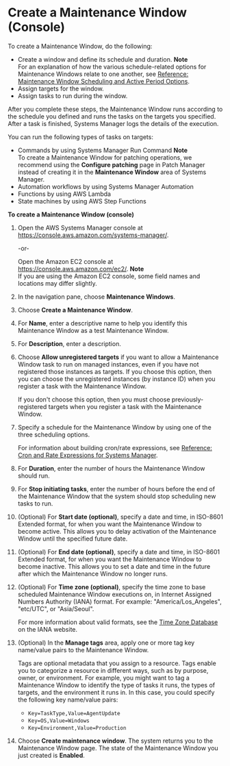 # Create a Maintenance Window \(Console\)<a name="sysman-maintenance-create-mw"></a>

To create a Maintenance Window, do the following:
+ Create a window and define its schedule and duration\.
**Note**  
For an explanation of how the various schedule\-related options for Maintenance Windows relate to one another, see [Reference: Maintenance Window Scheduling and Active Period Options](reference-maintenance-windows-schedule-options.md)\.
+ Assign targets for the window\.
+ Assign tasks to run during the window\.

After you complete these steps, the Maintenance Window runs according to the schedule you defined and runs the tasks on the targets you specified\. After a task is finished, Systems Manager logs the details of the execution\. 

You can run the following types of tasks on targets:
+ Commands by using Systems Manager Run Command
**Note**  
To create a Maintenance Window for patching operations, we recommend using the **Configure patching** page in Patch Manager instead of creating it in the **Maintenance Window** area of Systems Manager\.
+ Automation workflows by using Systems Manager Automation
+ Functions by using AWS Lambda
+ State machines by using AWS Step Functions

**To create a Maintenance Window \(console\)**

1. Open the AWS Systems Manager console at [https://console\.aws\.amazon\.com/systems\-manager/](https://console.aws.amazon.com/systems-manager/)\.

   \-or\-

   Open the Amazon EC2 console at [https://console\.aws\.amazon\.com/ec2/](https://console.aws.amazon.com/ec2/)\.
**Note**  
If you are using the Amazon EC2 console, some field names and locations may differ slightly\.

1. In the navigation pane, choose **Maintenance Windows**\. 

1. Choose **Create a Maintenance Window**\.

1. For **Name**, enter a descriptive name to help you identify this Maintenance Window as a test Maintenance Window\.

1. For **Description**, enter a description\.

1. Choose **Allow unregistered targets** if you want to allow a Maintenance Window task to run on managed instances, even if you have not registered those instances as targets\. If you choose this option, then you can choose the unregistered instances \(by instance ID\) when you register a task with the Maintenance Window\.

   If you don't choose this option, then you must choose previously\-registered targets when you register a task with the Maintenance Window\.

1. Specify a schedule for the Maintenance Window by using one of the three scheduling options\.

   For information about building cron/rate expressions, see [Reference: Cron and Rate Expressions for Systems Manager](reference-cron-and-rate-expressions.md)\.

1. For **Duration**, enter the number of hours the Maintenance Window should run\.

1. For **Stop initiating tasks**, enter the number of hours before the end of the Maintenance Window that the system should stop scheduling new tasks to run\.

1. \(Optional\) For **Start date \(optional\)**, specify a date and time, in ISO\-8601 Extended format, for when you want the Maintenance Window to become active\. This allows you to delay activation of the Maintenance Window until the specified future date\.

1. \(Optional\) For **End date \(optional\)**, specify a date and time, in ISO\-8601 Extended format, for when you want the Maintenance Window to become inactive\. This allows you to set a date and time in the future after which the Maintenance Window no longer runs\.

1. \(Optional\) For **Time zone \(optional\)**, specify the time zone to base scheduled Maintenance Window executions on, in Internet Assigned Numbers Authority \(IANA\) format\. For example: "America/Los\_Angeles", "etc/UTC", or "Asia/Seoul"\.

   For more information about valid formats, see the [Time Zone Database](https://www.iana.org/time-zones) on the IANA website\.

1. \(Optional\) In the **Manage tags** area, apply one or more tag key name/value pairs to the Maintenance Window\.

   Tags are optional metadata that you assign to a resource\. Tags enable you to categorize a resource in different ways, such as by purpose, owner, or environment\. For example, you might want to tag a Maintenance Window to identify the type of tasks it runs, the types of targets, and the environment it runs in\. In this case, you could specify the following key name/value pairs:
   + `Key=TaskType,Value=AgentUpdate`
   + `Key=OS,Value=Windows`
   + `Key=Environment,Value=Production`

1. Choose **Create maintenance window**\. The system returns you to the Maintenance Window page\. The state of the Maintenance Window you just created is **Enabled**\.